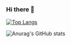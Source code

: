 ### Hi there 👋

[![Top Langs](https://github-readme-stats.vercel.app/api/top-langs/?username=dnhuy4869&layout=compact&theme=radical)](https://github.com/anuraghazra/github-readme-stats)

![Anurag's GitHub stats](https://github-readme-stats.vercel.app/api?username=dnhuy4869&show_icons=true&theme=radical)     
